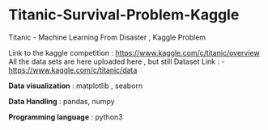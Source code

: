 # Titanic-Survival-Problem-Kaggle
 Titanic - Machine Learning From Disaster , Kaggle Problem 


Link to the kaggle competition : https://www.kaggle.com/c/titanic/overview
All the data sets are here uploaded here , but still
Dataset Link : - https://www.kaggle.com/c/titanic/data

 **Data visualization** :  matplotlib , seaborn
 
 **Data Handling** : pandas, numpy
 
 **Programming language** : python3
